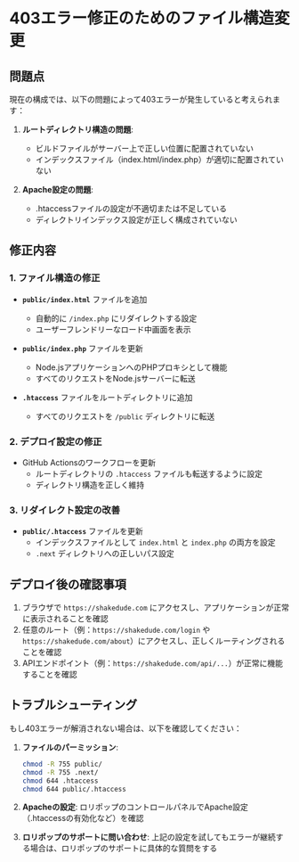 # 403エラー修正のためのファイル構造変更

## 問題点

現在の構成では、以下の問題によって403エラーが発生していると考えられます：

1. **ルートディレクトリ構造の問題**:
   - ビルドファイルがサーバー上で正しい位置に配置されていない
   - インデックスファイル（index.html/index.php）が適切に配置されていない

2. **Apache設定の問題**:
   - .htaccessファイルの設定が不適切または不足している
   - ディレクトリインデックス設定が正しく構成されていない

## 修正内容

### 1. ファイル構造の修正

- **`public/index.html`** ファイルを追加
  - 自動的に `/index.php` にリダイレクトする設定
  - ユーザーフレンドリーなロード中画面を表示

- **`public/index.php`** ファイルを更新
  - Node.jsアプリケーションへのPHPプロキシとして機能
  - すべてのリクエストをNode.jsサーバーに転送

- **`.htaccess`** ファイルをルートディレクトリに追加
  - すべてのリクエストを `/public` ディレクトリに転送

### 2. デプロイ設定の修正

- GitHub Actionsのワークフローを更新
  - ルートディレクトリの `.htaccess` ファイルも転送するように設定
  - ディレクトリ構造を正しく維持

### 3. リダイレクト設定の改善

- **`public/.htaccess`** ファイルを更新
  - インデックスファイルとして `index.html` と `index.php` の両方を設定
  - `.next` ディレクトリへの正しいパス設定

## デプロイ後の確認事項

1. ブラウザで `https://shakedude.com` にアクセスし、アプリケーションが正常に表示されることを確認
2. 任意のルート（例：`https://shakedude.com/login` や `https://shakedude.com/about`）にアクセスし、正しくルーティングされることを確認
3. APIエンドポイント（例：`https://shakedude.com/api/...`）が正常に機能することを確認

## トラブルシューティング

もし403エラーが解消されない場合は、以下を確認してください：

1. **ファイルのパーミッション**: 
   ```bash
   chmod -R 755 public/
   chmod -R 755 .next/
   chmod 644 .htaccess
   chmod 644 public/.htaccess
   ```

2. **Apacheの設定**:
   ロリポップのコントロールパネルでApache設定（.htaccessの有効化など）を確認

3. **ロリポップのサポートに問い合わせ**:
   上記の設定を試してもエラーが継続する場合は、ロリポップのサポートに具体的な質問をする
